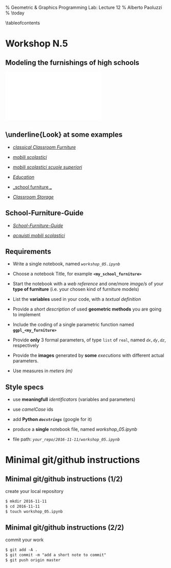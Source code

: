 % Geometric \& Graphics Programming Lab: Lecture 12
% Alberto Paoluzzi
% \today

\tableofcontents

# Workshop N.5 

## Modeling the furnishings of high schools


![[*Images from Warehouse 3D*](https://3dwarehouse.sketchup.com/search.html?q=school%20furniture&backendclass=entity)](warehouse.pdf "warehouse.pdf")  


##  \underline{Look} at some examples


*	[_classical Classroom Furniture_](https://www.google.it/search?q=innovative+classroom+furniture&client=safari&sa=X&rls=en&biw=1376&bih=955&tbm=isch&tbo=u&source=univ&ved=0ahUKEwii99DpjqDQAhUlK8AKHZyFA4YQsAQIGg#tbm=isch&q=classical+classroom+furniture)

*	[_mobili scolastici_](https://www.google.it/search?q=innovative+classroom+furniture&client=safari&sa=X&rls=en&biw=1376&bih=955&tbm=isch&tbo=u&source=univ&ved=0ahUKEwii99DpjqDQAhUlK8AKHZyFA4YQsAQIGg#tbm=isch&q=mobili+scolastici)

*	[_mobili scolastici scuole superiori_](https://www.google.it/search?q=innovative+classroom+furniture&client=safari&sa=X&rls=en&biw=1376&bih=955&tbm=isch&tbo=u&source=univ&ved=0ahUKEwii99DpjqDQAhUlK8AKHZyFA4YQsAQIGg#tbm=isch&q=mobili+scolastici+scuole+superiori)

*	[_Education_](http://www.hermanmiller.com/design-resources/3d-models-revit.html)

*	[_school furniture _](https://smithsystem.com)

*	[_Classroom Storage_](https://smithsystem.com/furniture-types/storage/)




##  School-Furniture-Guide


*	[_School-Furniture-Guide_](https://www.scribd.com/document/12783817/School-Furniture-Guide)

*	[_acquisti mobili scolastici_](https://www.google.it/search?q=acquisti+mobili+scolastici&client=safari&rls=en&source=lnms&tbm=isch&sa=X&ved=0ahUKEwi61qaXkaDQAhXC2xoKHRaCDmkQ_AUICSgC&biw=1376&bih=955)





## Requirements

*	Write a single notebook,  named *`workshop_05.ipynb`* 

*	Choose a notebook Title,  for example **`<my_school_furniture>`** 

*	Start the notebook with a *web reference* and one/more *image/s* of your **type of furniture** (i.e. your chosen kind of furniture models)

*	List the **variables** used in your code, with a *textual definition*

*	Provide a *short description* of used **geometric methods** you are going to implement

*	Include the coding of a single parametric function named **`ggpl_<my_furniture>`**

*	Provide **only** 3 formal parameters, of type `list` of `real`, named _`dx,dy,dz`_, respectively

*	Provide the **images** generated by **some**  *executions* with different actual parameters.

* 	Use measures in *meters ($m$)*




## Style specs 


*	use **meaningfull** _identificators_ (variables and parameters)

*	use _camelCase_ ids

*	add **Python _`docstrings`_** (google for it)

*	produce a **single** notebook file, named *workshop_05.ipynb*

*	file path:  _`your_repo/2016-11-11/workshop_05.ipynb`_




# Minimal git/github instructions


## Minimal git/github instructions  (1/2)

create your local repository

```
$ mkdir 2016-11-11
$ cd 2016-11-11
$ touch workshop_05.ipynb
```


## Minimal git/github instructions  (2/2)

commit your work

```
$ git add -A .
$ git commit -m "add a short note to commit"
$ git push origin master
```

